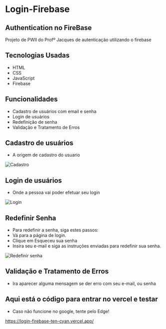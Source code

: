 # Login-Firebase

## Authentication no FireBase
Projeto de PWII do Profº Jacques de autenticação utilizando o firebase

## Tecnologias Usadas

* HTML
* CSS
* JavaScript
* Firebase

## Funcionalidades

* Cadastro de usuários com email e senha
* Login de usuários
* Redefinição de senha
* Validação e Tratamento de Erros

## Cadastro de usuários

* A origem de cadastro do usuario

![Cadastro](https://github.com/user-attachments/assets/18c1566c-c0a8-46eb-8cdb-1650ec1e8b6c)

## Login de usuários

* Onde a pessoa vai poder efetuar seu login

![Login](https://github.com/user-attachments/assets/64c2d772-9b35-4073-a02d-c8f5eef5b25e)

## Redefinir Senha

* Para redefinir a senha, siga estes passos:
* Vá para a página de login.
* Clique em Esqueceu sua senha
* Insira seu e-mail e siga as instruções enviadas para redefinir sua senha.

![Redefinir senha](https://github.com/user-attachments/assets/909c37b9-2912-448f-9cdf-d787a345d5c9)

## Validação e Tratamento de Erros

* Ira aparecer alguma mensagem se der erro com seu e-mail, ou senha

## Aqui está o código para entrar no vercel e testar

* Caso não funcione no google, tente pelo Edge!

https://login-firebase-ten-cyan.vercel.app/



